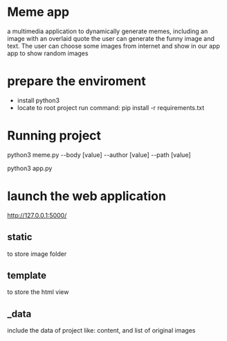 # Meme app
a multimedia application to dynamically generate memes, including an image with an overlaid quote
the user can generate the funny image and text. 
The user can choose some images from internet and show in our app
app to show random images 


# prepare the enviroment

 - install python3
 - locate to root project 
 run command: pip install -r requirements.txt

# Running project

python3 meme.py --body [value]  --author  [value] --path [value]

python3 app.py 

# launch the web application 

http://127.0.0.1:5000/



## static 

to store image folder
## template 
to store the html view 
## _data
include the data of project like: content, and list of original images


